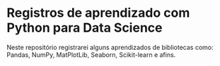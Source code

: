 # Registros de aprendizado com Python para Data Science
Neste repositório registrarei alguns aprendizados de bibliotecas como: Pandas, NumPy, MatPlotLib, Seaborn, Scikit-learn e afins. 